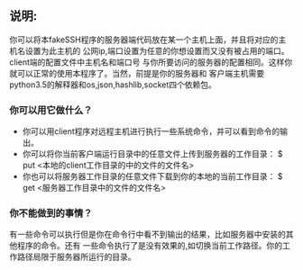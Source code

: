 ## 说明:
你可以将本fakeSSH程序的服务器端代码放在某一个主机上面，并且将对应的主机名设置为此主机的
公网ip,端口设置为任意的你想设置而又没有被占用的端口。client端的配置文件中主机名和端口号
与你所要访问的服务器的配置相同。这样你就可以正常的使用本程序了。当然，前提是你的服务器和
客户端主机需要python3.5的解释器和os,json,hashlib,socket四个依赖包。

### 你可以用它做什么？
- 你可以用client程序对远程主机进行执行一些系统命令，并可以看到命令的输出。
- 你可以将你当前客户端运行目录中的任意文件上传到服务器的工作目录：
$ put <本地的client工作目录的中的文件的文件名>
- 你也可以将服务器工作目录的任意文件下载到你的本地的当前工作目录：
$ get <服务器工作目录中的文件的文件名>

### 你不能做到的事情？
有一些命令可以执行但是你在命令行中看不到输出的结果，比如服务器中安装的其他程序的命令。还有
一些命令执行了是没有效果的,如切换当前工作路径。你的工作路径局限于服务器所运行的目录。
